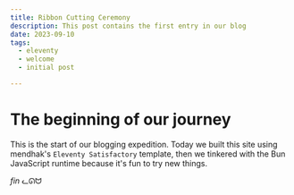 ```yaml
---
title: Ribbon Cutting Ceremony
description: This post contains the first entry in our blog
date: 2023-09-10
tags:
  - eleventy
  - welcome
  - initial post

---
```


# The beginning of our journey

This is the start of our blogging expedition. Today we built this site using mendhak's `Eleventy Satisfactory` template, then we tinkered with the Bun JavaScript runtime because it's fun to try new things.

*fin* ᓚᘏᗢ